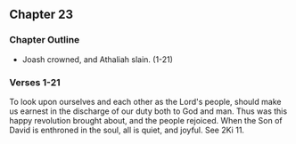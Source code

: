 ## Chapter 23

### Chapter Outline

- Joash crowned, and Athaliah slain. (1-21)

### Verses 1-21

To look upon ourselves and each other as the Lord's people, should make us earnest in the discharge of our duty both to God and man. Thus was this happy revolution brought about, and the people rejoiced. When the Son of David is enthroned in the soul, all is quiet, and joyful. See 2Ki 11.


